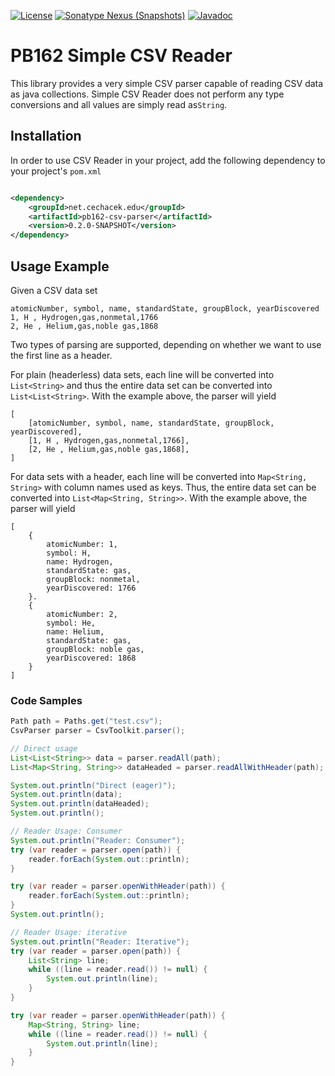 [![License](http://img.shields.io/:license-apache%202.0-brightgreen.svg)](http://www.apache.org/licenses/LICENSE-2.0.html)
[![Sonatype Nexus (Snapshots)](https://img.shields.io/nexus/s/io.github.jcechace.edu/pb162-csv-parser?server=https%3A%2F%2Fs01.oss.sonatype.org)](https://s01.oss.sonatype.org/#nexus-search;gav~io.github.jcechace.edu~pb162-csv-parser~~~)
[![Javadoc](https://img.shields.io/badge/-javadoc-blue)](http://jcechace.github.io/pb162-csv-parser/apidocs/)

PB162 Simple CSV Reader
====================================

This library provides a very simple CSV parser capable of reading CSV data as java collections.
Simple CSV Reader does not perform any type conversions and all values are simply read as``String``.

## Installation
In order to use CSV Reader in your project, add the following dependency to your project's ``pom.xml``

```xml

<dependency>
    <groupId>net.cechacek.edu</groupId>
    <artifactId>pb162-csv-parser</artifactId>
    <version>0.2.0-SNAPSHOT</version>
</dependency>
```

## Usage Example

Given a CSV data set
```csv
atomicNumber, symbol, name, standardState, groupBlock, yearDiscovered
1, H , Hydrogen,gas,nonmetal,1766
2, He , Helium,gas,noble gas,1868
```

Two types of parsing are supported, depending on whether we want to use the first line as a header.

For plain (headerless) data sets, each line will be converted into ``List<String>`` and thus the entire data set
can be converted into ``List<List<String>``. With the example above, the parser will yield
```
[
    [atomicNumber, symbol, name, standardState, groupBlock, yearDiscovered],
    [1, H , Hydrogen,gas,nonmetal,1766],
    [2, He , Helium,gas,noble gas,1868],
]
```

For data sets with a header, each line will be converted into ``Map<String, String>`` with 
column names used as keys. Thus, the entire data set can be converted into ``List<Map<String, String>>``.
With the example above, the parser will yield
```
[
    {
        atomicNumber: 1, 
        symbol: H, 
        name: Hydrogen, 
        standardState: gas, 
        groupBlock: nonmetal, 
        yearDiscovered: 1766
    }.
    {
        atomicNumber: 2,
        symbol: He, 
        name: Helium, 
        standardState: gas, 
        groupBlock: noble gas,
        yearDiscovered: 1868
    }
]
```
### Code Samples 

```java
Path path = Paths.get("test.csv");
CsvParser parser = CsvToolkit.parser();

// Direct usage
List<List<String>> data = parser.readAll(path);
List<Map<String, String>> dataHeaded = parser.readAllWithHeader(path);

System.out.println("Direct (eager)");
System.out.println(data);
System.out.println(dataHeaded);
System.out.println();

// Reader Usage: Consumer
System.out.println("Reader: Consumer");
try (var reader = parser.open(path)) {
    reader.forEach(System.out::println);
}

try (var reader = parser.openWithHeader(path)) {
    reader.forEach(System.out::println);
}
System.out.println();

// Reader Usage: iterative
System.out.println("Reader: Iterative");
try (var reader = parser.open(path)) {
    List<String> line;
    while ((line = reader.read()) != null) {
        System.out.println(line);
    }
}

try (var reader = parser.openWithHeader(path)) {
    Map<String, String> line;
    while ((line = reader.read()) != null) {
        System.out.println(line);
    }
}
```
